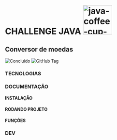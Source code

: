 # CHALLENGE JAVA <img width="96" height="96" src="https://img.icons8.com/color/96/java-coffee-cup-logo--v1.png" alt="java-coffee-cup-logo--v1"/>
## Conversor de moedas
![Concluído](http://img.shields.io/static/v1?label=&message=CONCLUÍDO&color=GREEN&style=for-the-badge)
![GitHub Tag](https://img.shields.io/github/v/tag/SrJohn369/Java-Conversor-de-Moedas-Challenge?style=for-the-badge&label=Version)
### TECNOLOGIAS
### DOCUMENTAÇÃO
#### INSTALAÇÃO
#### RODANDO PROJETO
#### FUNÇÕES
### DEV
